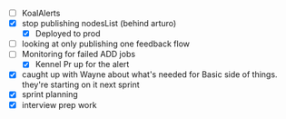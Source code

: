 * [ ] KoalAlerts
* [x] stop publishing nodesList (behind arturo)
  * [x] Deployed to prod
* [ ] looking at only publishing one feedback flow
* [ ] Monitoring for failed ADD jobs
  * [x] Kennel Pr up for the alert
* [x] caught up with Wayne about what's needed for Basic side of things. they're starting on it next sprint
* [x] sprint planning
* [x] interview prep work
